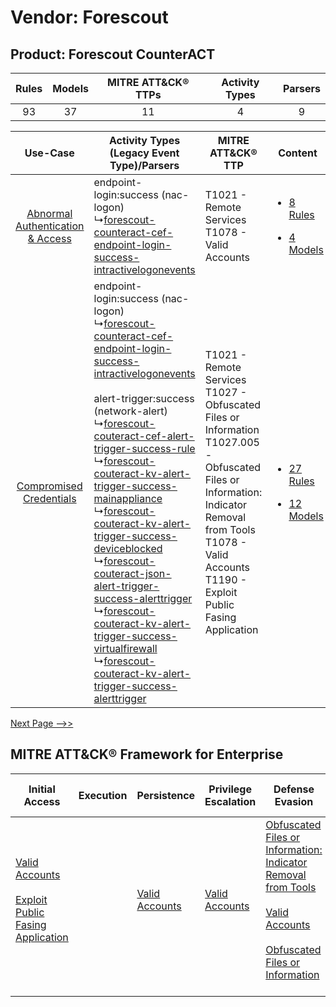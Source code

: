 Vendor: Forescout
=================
Product: Forescout CounterACT
-----------------------------
| Rules | Models | MITRE ATT&CK® TTPs | Activity Types | Parsers |
|:-----:|:------:|:------------------:|:--------------:|:-------:|
|  93   |   37   |         11         |       4        |    9    |

|    Use-Case    | Activity Types (Legacy Event Type)/Parsers    | MITRE ATT&CK® TTP    | Content    |
|:----:| ---- | ---- | ---- |
| [Abnormal Authentication & Access](../../../UseCases/uc_abnormal_authentication_&_access.md) |  endpoint-login:success (nac-logon)<br> ↳[forescout-counteract-cef-endpoint-login-success-intractivelogonevents](Ps/pC_forescoutcounteractcefendpointloginsuccessintractivelogonevents.md)<br>    | T1021 - Remote Services<br>T1078 - Valid Accounts<br>    | [<ul><li>8 Rules</li></ul><ul><li>4 Models</li></ul>](RM/r_m_forescout_forescout_counteract_Abnormal_Authentication_&_Access.md) |
|          [Compromised Credentials](../../../UseCases/uc_compromised_credentials.md)          |  endpoint-login:success (nac-logon)<br> ↳[forescout-counteract-cef-endpoint-login-success-intractivelogonevents](Ps/pC_forescoutcounteractcefendpointloginsuccessintractivelogonevents.md)<br><br> alert-trigger:success (network-alert)<br> ↳[forescout-couteract-cef-alert-trigger-success-rule](Ps/pC_forescoutcouteractcefalerttriggersuccessrule.md)<br> ↳[forescout-couteract-kv-alert-trigger-success-mainappliance](Ps/pC_forescoutcouteractkvalerttriggersuccessmainappliance.md)<br> ↳[forescout-couteract-kv-alert-trigger-success-deviceblocked](Ps/pC_forescoutcouteractkvalerttriggersuccessdeviceblocked.md)<br> ↳[forescout-couteract-json-alert-trigger-success-alerttrigger](Ps/pC_forescoutcouteractjsonalerttriggersuccessalerttrigger.md)<br> ↳[forescout-couteract-kv-alert-trigger-success-virtualfirewall](Ps/pC_forescoutcouteractkvalerttriggersuccessvirtualfirewall.md)<br> ↳[forescout-couteract-kv-alert-trigger-success-alerttrigger](Ps/pC_forescoutcouteractkvalerttriggersuccessalerttrigger.md)<br> | T1021 - Remote Services<br>T1027 - Obfuscated Files or Information<br>T1027.005 - Obfuscated Files or Information: Indicator Removal from Tools<br>T1078 - Valid Accounts<br>T1190 - Exploit Public Fasing Application<br> | [<ul><li>27 Rules</li></ul><ul><li>12 Models</li></ul>](RM/r_m_forescout_forescout_counteract_Compromised_Credentials.md)        |
[Next Page -->>](2_ds_forescout_forescout_counteract.md)

MITRE ATT&CK® Framework for Enterprise
--------------------------------------
| Initial Access                                                                                                                                            | Execution | Persistence                                                         | Privilege Escalation                                                | Defense Evasion                                                                                                                                                                                                                                                               | Credential Access | Discovery | Lateral Movement                                                     | Collection | Command and Control                                                                                                                                                                                                      | Exfiltration | Impact |
| --------------------------------------------------------------------------------------------------------------------------------------------------------- | --------- | ------------------------------------------------------------------- | ------------------------------------------------------------------- | ----------------------------------------------------------------------------------------------------------------------------------------------------------------------------------------------------------------------------------------------------------------------------- | ----------------- | --------- | -------------------------------------------------------------------- | ---------- | ------------------------------------------------------------------------------------------------------------------------------------------------------------------------------------------------------------------------ | ------------ | ------ |
| [Valid Accounts](https://attack.mitre.org/techniques/T1078)<br><br>[Exploit Public Fasing Application](https://attack.mitre.org/techniques/T1190)<br><br> |           | [Valid Accounts](https://attack.mitre.org/techniques/T1078)<br><br> | [Valid Accounts](https://attack.mitre.org/techniques/T1078)<br><br> | [Obfuscated Files or Information: Indicator Removal from Tools](https://attack.mitre.org/techniques/T1027/005)<br><br>[Valid Accounts](https://attack.mitre.org/techniques/T1078)<br><br>[Obfuscated Files or Information](https://attack.mitre.org/techniques/T1027)<br><br> |                   |           | [Remote Services](https://attack.mitre.org/techniques/T1021)<br><br> |            | [Proxy: Multi-hop Proxy](https://attack.mitre.org/techniques/T1090/003)<br><br>[Application Layer Protocol](https://attack.mitre.org/techniques/T1071)<br><br>[Proxy](https://attack.mitre.org/techniques/T1090)<br><br> |              |        |